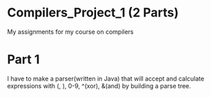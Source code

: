 # Compilers_Project_1 (2 Parts)
My assignments for my course on compilers
# Part 1
I have to make a parser(written in Java) that will accept and calculate expressions with (, ), 0-9, ^(xor), &(and) by building a parse tree.
